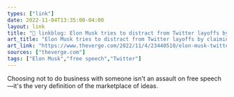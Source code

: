 ```yaml
---
types: ["link"]
date: 2022-11-04T13:35:00-04:00
layout: link
title: "🔗 linkblog: Elon Musk tries to distract from Twitter layoffs by claiming advertisers are fleeing the platform - The Verge'"
art_title: "Elon Musk tries to distract from Twitter layoffs by claiming advertisers are fleeing the platform - The Verge"
art_link: "https://www.theverge.com/2022/11/4/23440510/elon-musk-twitter-revenue-drop-advertising-exodus"
sources: ["theverge.com"]
tags: ["Elon Musk","free speech","Twitter"]
---
```

Choosing not to do business with someone isn't an assault on free speech—it's the very definition of the marketplace of ideas.
 
